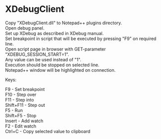 # XDebugClient

Copy "XDebugClient.dll" to Notepad++ plugins directory.  
Open debug panel.  
Set up XDebug as described in XDebug manual.  
Set breakpoint in script that will be executed by pressing "F9" on required line.  
Open script page in browser with GET-parameter "XDEBUG_SESSION_START=1".  
Any value can be used instead of "1".  
Execution should be stopped on selected line.  
Notepad++ window will be highlighted on connection.  

Keys:

F9 - Set breakpoint  
F10 - Step over  
F11 - Step into  
Shift+F11 - Step out  
F5 - Run  
Shift+F5 - Stop  
Insert - Add watch  
F2 - Edit watch  
Ctrl+C - Copy selected value to clipboard  
